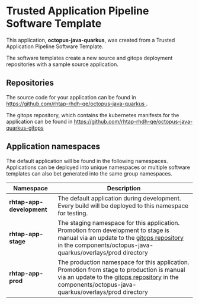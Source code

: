 # Trusted Application Pipeline Software Template

This application, **octopus-java-quarkus**, was created from a Trusted Application Pipeline Software Template.

The software templates create a new source and gitops deployment repositories with a sample source application. 

## Repositories

The source code for your application can be found in [https://github.com/rhtap-rhdh-qe/octopus-java-quarkus ](https://github.com/rhtap-rhdh-qe/octopus-java-quarkus ).
 
The gitops repository, which contains the kubernetes manifests for the application can be found in 
[https://github.com/rhtap-rhdh-qe/octopus-java-quarkus-gitops ](https://github.com/rhtap-rhdh-qe/octopus-java-quarkus-gitops ) 

## Application namespaces 

The default application will be found in the following namespaces. Applications can be deployed into unique namespaces or multiple software templates can also bet generated into the same group namespaces.  

|  Namespace   |  Description   |  
| -------- | -------- |   
| **rhtap-app-development** | The default application during development. Every build will be deployed to this namespace for testing. | 
| **rhtap-app-stage** | The staging namespace for this application. Promotion from development to stage is manual via an update to the [gitops repository](https://github.com/rhtap-rhdh-qe/octopus-java-quarkus-gitops ) in the components/octopus-java-quarkus/overlays/prod directory |  
| **rhtap-app-prod** | The production namespace for this application. Promotion from stage to production is manual via an update to the [gitops repository](https://github.com/rhtap-rhdh-qe/octopus-java-quarkus-gitops ) in the components/octopus-java-quarkus/overlays/prod directory | 